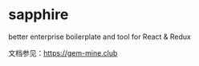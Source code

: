 # sapphire
better enterprise boilerplate and tool for React &amp; Redux

文档参见：https://gem-mine.club
